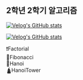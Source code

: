 <h2>2학년 2학기 알고리즘</h2>
</hr>

[![Velog's GitHub stats](https://velog-readme-stats.vercel.app/api/badge?name=lsbapple)](https://velog.io/@lsbapple)

[![Velog's GitHub stats](https://velog-readme-stats.vercel.app/api?tag=알고리즘&name=lsbapple)](https://github.com/eungyeole/velog-readme-stats)

<detail>
  <summary>
    ❗Factorial
  </summary>
  
</detail>
<detail>
  <summary>
    🐌Fibonacci
  </summary>
</detail>

<detail>
  <summary>
    🎢Hanoi
  </summary>
</detail>

<detail>
  <summary>
    🛕HanoiTower
  </summary>
</detail>
